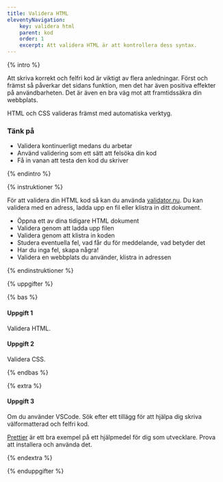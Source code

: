 ```yaml
---
title: Validera HTML
eleventyNavigation:
    key: validera html
    parent: kod
    order: 1
    excerpt: Att validera HTML är att kontrollera dess syntax.
---
```


{% intro %}

Att skriva korrekt och felfri kod är viktigt av flera anledningar. Först och främst
så påverkar det sidans funktion, men det har även positiva effekter på användbarheten.
Det är även en bra väg mot att framtidssäkra din webbplats.

HTML och CSS valideras främst med automatiska verktyg.

### Tänk på

-   Validera kontinuerligt medans du arbetar
-   Använd validering som ett sätt att felsöka din kod
-   Få in vanan att testa den kod du skriver

{% endintro %}

{% instruktioner %}


För att validera din HTML kod så kan du använda [validator.nu](https://validator.nu/).
Du kan validera med en adress, ladda upp en fil eller klistra in ditt dokument.

-   Öppna ett av dina tidigare HTML dokument
-   Validera genom att ladda upp filen
-   Validera genom att klistra in koden
-   Studera eventuella fel, vad får du för meddelande, vad betyder det
-   Har du inga fel, skapa några!
-   Validera en webbplats du använder, klistra in adressen

{% endinstruktioner %}

{% uppgifter %}

{% bas %}

#### Uppgift 1

Validera HTML.

#### Uppgift 2

Validera CSS.

{% endbas %}

{% extra %}

#### Uppgift 3

Om du använder VSCode. Sök efter ett tillägg för att hjälpa dig
skriva välformatterad och felfri kod.

[Prettier](https://prettier.io/) är ett bra exempel på ett hjälpmedel
för dig som utvecklare. Prova att installera och använda det.

{% endextra %}

{% enduppgifter %}
